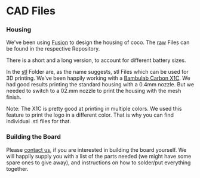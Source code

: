 # CAD Files

### Housing
We've been using [Fusion](https://www.autodesk.com/products/fusion-360/overview) to design the housing of coco. The [raw](raw) Files can be found in the respective Repository. 

There is a short and a long version, to account for different battery sizes.

In the [stl](stl) Folder are, as the name suggests, stl Files which can be used for 3D printing. We've been happily working with a [Bambulab Carbon X1C](https://eu.store.bambulab.com/de/products/x1-carbon). We had good results printing the standard housing with a 0.4mm nozzle. But we needed to switch to a 02.mm nozzle to print the housing with the mesh finish.

Note: The X1C is pretty good at printing in multiple colors. We used this feature to print the logo in a different color. That is why you can find individual .stl files for that.


### Building the Board
Please [contact us](mailto:coco@mitra-labs.ai), if you are interested in building the board yourself. We will happily supply you with a list of the parts needed (we might have some spare ones to give away), and instructions on how to solder/put everything together.